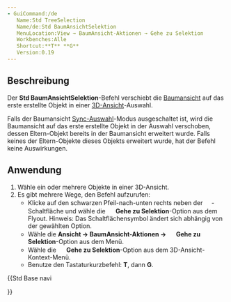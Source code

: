 ```yaml
---
- GuiCommand:/de
   Name:Std TreeSelection
   Name/de:Std BaumAnsichtSelektion
   MenuLocation:View → BaumAnsicht-Aktionen → Gehe zu Selektion
   Workbenches:Alle
   Shortcut:**T** **G**
   Version:0.19
---
```


## Beschreibung

Der **Std BaumAnsichtSelektion**-Befehl verschiebt die [Baumansicht](Tree_view/de.md) auf das erste erstellte Objekt in einer [3D-Ansicht](3D_view/de.md)-Auswahl.

Falls der Baumansicht [Sync-Auswahl](Std_TreeSyncSelection/de.md)-Modus ausgeschaltet ist, wird die Baumansicht auf das erste erstellte Objekt in der Auswahl verschoben, dessen Eltern-Objekt bereits in der Baumansicht erweitert wurde. Falls keines der Eltern-Objekte dieses Objekts erweitert wurde, hat der Befehl keine Auswirkungen.

## Anwendung

1.  Wähle ein oder mehrere Objekte in einer 3D-Ansicht.
2.  Es gibt mehrere Wege, den Befehl aufzurufen:
    -   Klicke auf den schwarzen Pfeil-nach-unten rechts neben der **<img src="images/Std_TreeSyncView.svg" width=16px>**-Schaltfläche und wähle die **<img src="images/Std_TreeSelection.svg" width=16px> Gehe zu Selektion**-Option aus dem Flyout. Hinweis: Das Schaltflächensymbol ändert sich abhängig von der gewählten Option.
    -   Wähle die **Ansicht → BaumAnsicht-Aktionen → <img src="images/Std_TreeSelection.svg" width=16px> Gehe zu Selektion**-Option aus dem Menü.
    -   Wähle die **<img src="images/Std_TreeSelection.svg" width=16px> Gehe zu Selektion**-Option aus dem 3D-Ansicht-Kontext-Menü.
    -   Benutze den Tastaturkurzbefehl: **T**, dann **G**.





{{Std Base navi

}}  
